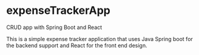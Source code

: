 # expenseTrackerApp
CRUD app with Spring Boot and React

This is a simple expense tracker application that uses Java Spring boot for the backend support and React for the front end design.

